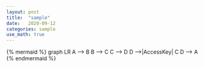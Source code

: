 ```yaml
---
layout: post
title:  "sample"
date:   2020-09-12 
categories: sample
use_math: true
---
```





{% mermaid %}
graph LR
    A --> B
    B --> C
    C --> D
    D -->|AccessKey| C
    D --> A
{% endmermaid %}
